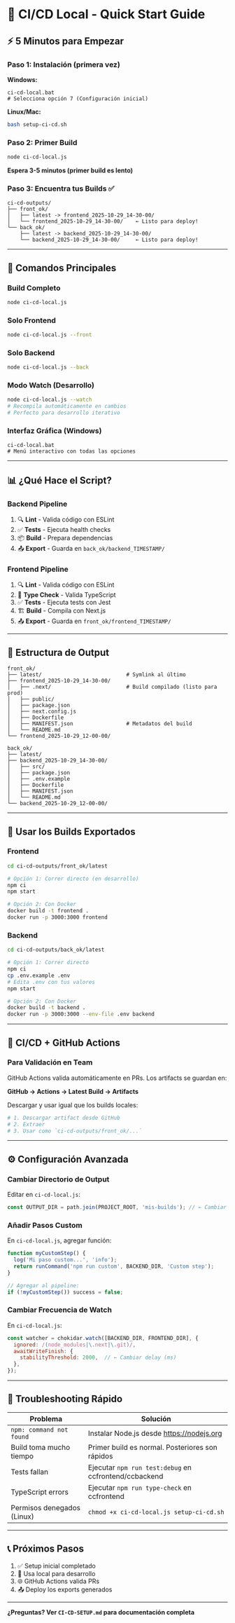 # 🚀 CI/CD Local - Quick Start Guide

## ⚡ 5 Minutos para Empezar

### Paso 1: Instalación (primera vez)

**Windows:**
```batch
ci-cd-local.bat
# Selecciona opción 7 (Configuración inicial)
```

**Linux/Mac:**
```bash
bash setup-ci-cd.sh
```

### Paso 2: Primer Build

```bash
node ci-cd-local.js
```

**Espera 3-5 minutos (primer build es lento)**

### Paso 3: Encuentra tus Builds ✅

```
ci-cd-outputs/
├── front_ok/
│   ├── latest -> frontend_2025-10-29_14-30-00/
│   └── frontend_2025-10-29_14-30-00/    ← Listo para deploy!
└── back_ok/
    ├── latest -> backend_2025-10-29_14-30-00/
    └── backend_2025-10-29_14-30-00/     ← Listo para deploy!
```

---

## 🎯 Comandos Principales

### Build Completo
```bash
node ci-cd-local.js
```

### Solo Frontend
```bash
node ci-cd-local.js --front
```

### Solo Backend
```bash
node ci-cd-local.js --back
```

### Modo Watch (Desarrollo)
```bash
node ci-cd-local.js --watch
# Recompila automáticamente en cambios
# Perfecto para desarrollo iterativo
```

### Interfaz Gráfica (Windows)
```batch
ci-cd-local.bat
# Menú interactivo con todas las opciones
```

---

## 📊 ¿Qué Hace el Script?

### Backend Pipeline
1. 🔍 **Lint** - Valida código con ESLint
2. ✅ **Tests** - Ejecuta health checks
3. 📦 **Build** - Prepara dependencias
4. 📤 **Export** - Guarda en `back_ok/backend_TIMESTAMP/`

### Frontend Pipeline
1. 🔍 **Lint** - Valida código con ESLint
2. 📝 **Type Check** - Valida TypeScript
3. ✅ **Tests** - Ejecuta tests con Jest
4. 🏗️ **Build** - Compila con Next.js
5. 📤 **Export** - Guarda en `front_ok/frontend_TIMESTAMP/`

---

## 📂 Estructura de Output

```
front_ok/
├── latest/                           # Symlink al último
├── frontend_2025-10-29_14-30-00/
│   ├── .next/                        # Build compilado (listo para prod)
│   ├── public/
│   ├── package.json
│   ├── next.config.js
│   ├── Dockerfile
│   ├── MANIFEST.json                 # Metadatos del build
│   └── README.md
└── frontend_2025-10-29_12-00-00/

back_ok/
├── latest/
├── backend_2025-10-29_14-30-00/
│   ├── src/
│   ├── package.json
│   ├── .env.example
│   ├── Dockerfile
│   ├── MANIFEST.json
│   └── README.md
└── backend_2025-10-29_12-00-00/
```

---

## 🚀 Usar los Builds Exportados

### Frontend

```bash
cd ci-cd-outputs/front_ok/latest

# Opción 1: Correr directo (en desarrollo)
npm ci
npm start

# Opción 2: Con Docker
docker build -t frontend .
docker run -p 3000:3000 frontend
```

### Backend

```bash
cd ci-cd-outputs/back_ok/latest

# Opción 1: Correr directo
npm ci
cp .env.example .env
# Edita .env con tus valores
npm start

# Opción 2: Con Docker
docker build -t backend .
docker run -p 3000:3000 --env-file .env backend
```

---

## 🔄 CI/CD + GitHub Actions

### Para Validación en Team

GitHub Actions valida automáticamente en PRs. Los artifacts se guardan en:

**GitHub → Actions → Latest Build → Artifacts**

Descargar y usar igual que los builds locales:

```bash
# 1. Descargar artifact desde GitHub
# 2. Extraer
# 3. Usar como `ci-cd-outputs/front_ok/...`
```

---

## ⚙️ Configuración Avanzada

### Cambiar Directorio de Output

Editar en `ci-cd-local.js`:

```javascript
const OUTPUT_DIR = path.join(PROJECT_ROOT, 'mis-builds'); // ← Cambiar ruta
```

### Añadir Pasos Custom

En `ci-cd-local.js`, agregar función:

```javascript
function myCustomStep() {
  log('Mi paso custom...', 'info');
  return runCommand('npm run custom', BACKEND_DIR, 'Custom step');
}

// Agregar al pipeline:
if (!myCustomStep()) success = false;
```

### Cambiar Frecuencia de Watch

En `ci-cd-local.js`:

```javascript
const watcher = chokidar.watch([BACKEND_DIR, FRONTEND_DIR], {
  ignored: /(node_modules|\.next|\.git)/,
  awaitWriteFinish: {
    stabilityThreshold: 2000,  // ← Cambiar delay (ms)
  },
});
```

---

## 🐛 Troubleshooting Rápido

| Problema | Solución |
|----------|----------|
| `npm: command not found` | Instalar Node.js desde https://nodejs.org |
| Build toma mucho tiempo | Primer build es normal. Posteriores son rápidos |
| Tests fallan | Ejecutar `npm run test:debug` en ccfrontend/ccbackend |
| TypeScript errors | Ejecutar `npm run type-check` en ccfrontend |
| Permisos denegados (Linux) | `chmod +x ci-cd-local.js setup-ci-cd.sh` |

---

## 📞 Próximos Pasos

1. ✅ Setup inicial completado
2. 🔄 Usa local para desarrollo
3. 🌐 GitHub Actions valida PRs
4. 📤 Deploy los exports generados

---

**¿Preguntas? Ver `CI-CD-SETUP.md` para documentación completa**
